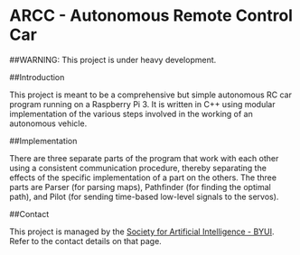 # ARCC - Autonomous Remote Control Car

##WARNING: This project is under heavy development.

##Introduction

This project is meant to be a comprehensive but simple autonomous RC car program running on a Raspberry Pi 3. It is written in C++ using modular implementation of the various steps involved in the working of an autonomous vehicle.

##Implementation

There are three separate parts of the program that work with each other using a consistent communication procedure, thereby separating the effects of the specific implementation of a part on the others. The three parts are Parser (for parsing maps), Pathfinder (for finding the optimal path), and Pilot (for sending time-based low-level signals to the servos).

##Contact

This project is managed by the [Society for Artificial Intelligence - BYUI](https://sai-byui.github.io). Refer to the contact details on that page.

